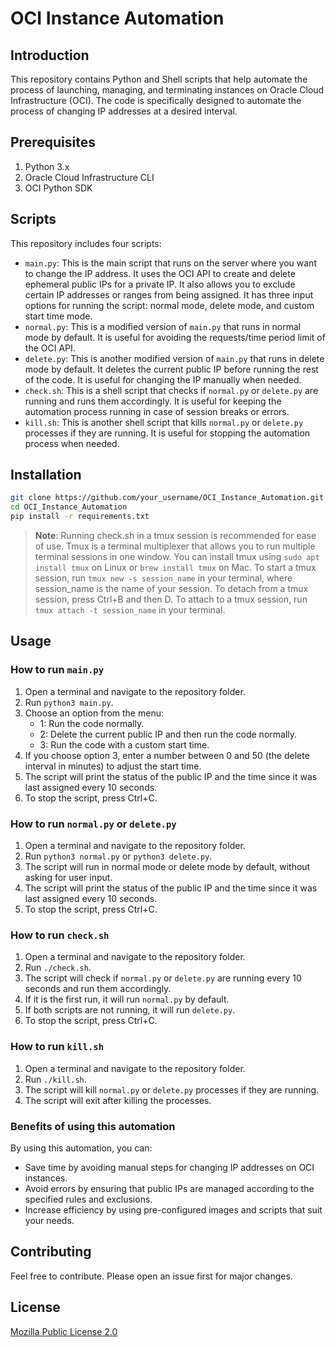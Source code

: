 # OCI Instance Automation

## Introduction

This repository contains Python and Shell scripts that help automate the process of launching, managing, and terminating instances on Oracle Cloud Infrastructure (OCI). The code is specifically designed to automate the process of changing IP addresses at a desired interval.

## Prerequisites

1. Python 3.x
2. Oracle Cloud Infrastructure CLI
3. OCI Python SDK

## Scripts

This repository includes four scripts:

- `main.py`: This is the main script that runs on the server where you want to change the IP address. It uses the OCI API to create and delete ephemeral public IPs for a private IP. It also allows you to exclude certain IP addresses or ranges from being assigned. It has three input options for running the script: normal mode, delete mode, and custom start time mode.
- `normal.py`: This is a modified version of `main.py` that runs in normal mode by default. It is useful for avoiding the requests/time period limit of the OCI API.
- `delete.py`: This is another modified version of `main.py` that runs in delete mode by default. It deletes the current public IP before running the rest of the code. It is useful for changing the IP manually when needed.
- `check.sh`: This is a shell script that checks if `normal.py` or `delete.py` are running and runs them accordingly. It is useful for keeping the automation process running in case of session breaks or errors.
- `kill.sh`: This is another shell script that kills `normal.py` or `delete.py` processes if they are running. It is useful for stopping the automation process when needed.

## Installation

```bash
git clone https://github.com/your_username/OCI_Instance_Automation.git
cd OCI_Instance_Automation
pip install -r requirements.txt
```

> **Note**: Running check.sh in a tmux session is recommended for ease of use. Tmux is a terminal multiplexer that allows you to run multiple terminal sessions in one window. You can install tmux using `sudo apt install tmux` on Linux or `brew install tmux` on Mac. To start a tmux session, run `tmux new -s session_name` in your terminal, where session_name is the name of your session. To detach from a tmux session, press Ctrl+B and then D. To attach to a tmux session, run `tmux attach -t session_name` in your terminal.

## Usage

### How to run `main.py`

1. Open a terminal and navigate to the repository folder.
2. Run `python3 main.py`.
3. Choose an option from the menu:
    - 1: Run the code normally.
    - 2: Delete the current public IP and then run the code normally.
    - 3: Run the code with a custom start time.
4. If you choose option 3, enter a number between 0 and 50 (the delete interval in minutes) to adjust the start time.
5. The script will print the status of the public IP and the time since it was last assigned every 10 seconds.
6. To stop the script, press Ctrl+C.

### How to run `normal.py` or `delete.py`

1. Open a terminal and navigate to the repository folder.
2. Run `python3 normal.py` or `python3 delete.py`.
3. The script will run in normal mode or delete mode by default, without asking for user input.
4. The script will print the status of the public IP and the time since it was last assigned every 10 seconds.
5. To stop the script, press Ctrl+C.

### How to run `check.sh`

1. Open a terminal and navigate to the repository folder.
2. Run `./check.sh`.
3. The script will check if `normal.py` or `delete.py` are running every 10 seconds and run them accordingly.
4. If it is the first run, it will run `normal.py` by default.
5. If both scripts are not running, it will run `delete.py`.
6. To stop the script, press Ctrl+C.

### How to run `kill.sh`

1. Open a terminal and navigate to the repository folder.
2. Run `./kill.sh`.
3. The script will kill `normal.py` or `delete.py` processes if they are running.
4. The script will exit after killing the processes.

### Benefits of using this automation

By using this automation, you can:

- Save time by avoiding manual steps for changing IP addresses on OCI instances.
- Avoid errors by ensuring that public IPs are managed according to the specified rules and exclusions.
- Increase efficiency by using pre-configured images and scripts that suit your needs.

## Contributing

Feel free to contribute. Please open an issue first for major changes.

## License

[Mozilla Public License 2.0](LICENSE.md)